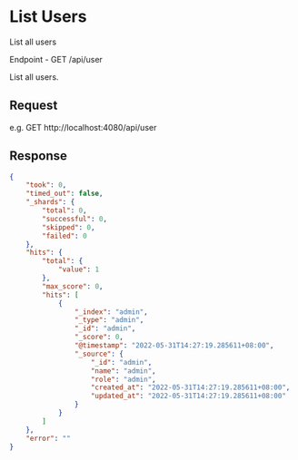 # List Users

List all users

Endpoint - GET /api/user

List all users.

## Request

e.g. 
GET http://localhost:4080/api/user


## Response

```json
{
    "took": 0,
    "timed_out": false,
    "_shards": {
        "total": 0,
        "successful": 0,
        "skipped": 0,
        "failed": 0
    },
    "hits": {
        "total": {
            "value": 1
        },
        "max_score": 0,
        "hits": [
            {
                "_index": "admin",
                "_type": "admin",
                "_id": "admin",
                "_score": 0,
                "@timestamp": "2022-05-31T14:27:19.285611+08:00",
                "_source": {
                    "_id": "admin",
                    "name": "admin",
                    "role": "admin",
                    "created_at": "2022-05-31T14:27:19.285611+08:00",
                    "updated_at": "2022-05-31T14:27:19.285611+08:00"
                }
            }
        ]
    },
    "error": ""
}
```
